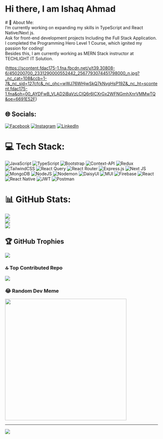 <h1>Hi there, I am Ishaq Ahmad</h1>
# 💫 About Me:
<br> I’m currently working on expanding my skills in TypeScript and React Native/Next js.<br>Ask for front-end development projects Including the Full Stack Application.<br>I completed the Programming Hero Level 1 Course, which ignited my passion for coding! <br>Besides this, I am currently working as MERN Stack instructor at TECHLIGHT IT Solution. <br>

(https://scontent.fdac175-1.fna.fbcdn.net/v/t39.30808-6/450200700_2331290000552442_2567793074451798000_n.jpg?_nc_cat=108&ccb=1-7&_nc_sid=127cfc&_nc_ohc=wWJ76WHjwSkQ7kNvgHsP19Z&_nc_ht=scontent.fdac175-1.fna&oh=00_AYDFwB_VLAD2iBaVzLCIQ6r6lCXrGx2WFNGmhXnrVMMwTQ&oe=6691E52F)


###
## 🌐 Socials:
[![Facebook](https://img.shields.io/badge/Facebook-%231877F2.svg?logo=Facebook&logoColor=white)](https://facebook.com/ishaqmoonira) [![Instagram](https://img.shields.io/badge/Instagram-%23E4405F.svg?logo=Instagram&logoColor=white)](https://instagram.com/its_me_ahmad_ishaq) [![LinkedIn](https://img.shields.io/badge/LinkedIn-%230077B5.svg?logo=linkedin&logoColor=white)](https://linkedin.com/in/md-ahmad-58ba091a9/) 

# 💻 Tech Stack:
![JavaScript](https://img.shields.io/badge/javascript-%23323330.svg?style=for-the-badge&logo=javascript&logoColor=%23F7DF1E) ![TypeScript](https://img.shields.io/badge/typescript-%23007ACC.svg?style=for-the-badge&logo=typescript&logoColor=white) ![Bootstrap](https://img.shields.io/badge/bootstrap-%238511FA.svg?style=for-the-badge&logo=bootstrap&logoColor=white) ![Context-API](https://img.shields.io/badge/Context--Api-000000?style=for-the-badge&logo=react) ![Redux](https://img.shields.io/badge/redux-%23593d88.svg?style=for-the-badge&logo=redux&logoColor=white) ![TailwindCSS](https://img.shields.io/badge/tailwindcss-%2338B2AC.svg?style=for-the-badge&logo=tailwind-css&logoColor=white) ![React Query](https://img.shields.io/badge/-React%20Query-FF4154?style=for-the-badge&logo=react%20query&logoColor=white) ![React Router](https://img.shields.io/badge/React_Router-CA4245?style=for-the-badge&logo=react-router&logoColor=white) ![Express.js](https://img.shields.io/badge/express.js-%23404d59.svg?style=for-the-badge&logo=express&logoColor=%2361DAFB) ![Next JS](https://img.shields.io/badge/Next-black?style=for-the-badge&logo=next.js&logoColor=white) ![MongoDB](https://img.shields.io/badge/MongoDB-%234ea94b.svg?style=for-the-badge&logo=mongodb&logoColor=white) ![NodeJS](https://img.shields.io/badge/node.js-6DA55F?style=for-the-badge&logo=node.js&logoColor=white) ![Nodemon](https://img.shields.io/badge/NODEMON-%23323330.svg?style=for-the-badge&logo=nodemon&logoColor=%BBDEAD) ![DaisyUI](https://img.shields.io/badge/daisyui-5A0EF8?style=for-the-badge&logo=daisyui&logoColor=white) ![MUI](https://img.shields.io/badge/MUI-%230081CB.svg?style=for-the-badge&logo=mui&logoColor=white) ![Firebase](https://img.shields.io/badge/firebase-%23039BE5.svg?style=for-the-badge&logo=firebase) ![React](https://img.shields.io/badge/react-%2320232a.svg?style=for-the-badge&logo=react&logoColor=%2361DAFB) ![React Native](https://img.shields.io/badge/react_native-%2320232a.svg?style=for-the-badge&logo=react&logoColor=%2361DAFB) ![JWT](https://img.shields.io/badge/JWT-black?style=for-the-badge&logo=JSON%20web%20tokens) ![Postman](https://img.shields.io/badge/Postman-FF6C37?style=for-the-badge&logo=postman&logoColor=white)
# 📊 GitHub Stats:
![](https://github-readme-stats.vercel.app/api?username=iahmadarish&theme=dark&hide_border=false&include_all_commits=false&count_private=true)<br/>
![](https://github-readme-streak-stats.herokuapp.com/?user=iahmadarish&theme=dark&hide_border=false)<br/>
![](https://github-readme-stats.vercel.app/api/top-langs/?username=iahmadarish&theme=dark&hide_border=false&include_all_commits=false&count_private=true&layout=compact)

## 🏆 GitHub Trophies
![](https://github-profile-trophy.vercel.app/?username=iahmadarish&theme=radical&no-frame=false&no-bg=true&margin-w=4)

### 🔝 Top Contributed Repo
![](https://github-contributor-stats.vercel.app/api?username=iahmadarish&limit=5&theme=dark&combine_all_yearly_contributions=true)

### 😂 Random Dev Meme
<img src='https://memer-new.vercel.app/' style="height: 400px;"/>

---
[![](https://visitcount.itsvg.in/api?id=iahmadarish&icon=0&color=0)](https://visitcount.itsvg.in)

<!-- Proudly created with GPRM ( https://gprm.itsvg.in ) -->


